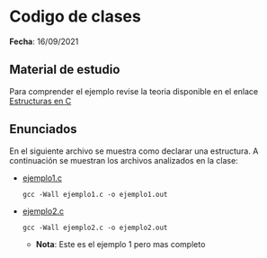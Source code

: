 # Codigo de clases

**Fecha**: 16/09/2021

## Material de estudio

Para comprender el ejemplo revise la teoria disponible en el enlace [Estructuras en C](https://github.com/dannymrock/UdeA-SO-Lab/blob/master/lab0/lab0b/parte4/estructuras.ipynb)

## Enunciados

En el siguiente archivo se muestra como declarar una estructura. A continuación se muestran los archivos analizados en la clase:
* [ejemplo1.c](ejemplo1.c)

  ```
  gcc -Wall ejemplo1.c -o ejemplo1.out
  ```

* [ejemplo2.c](ejemplo2.c) 
 
  ```
  gcc -Wall ejemplo2.c -o ejemplo2.out
  ```

  * **Nota**: Este es el ejemplo 1 pero mas completo